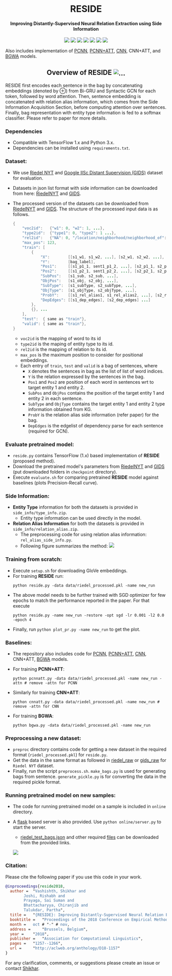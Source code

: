 <h1 align="center">
  RESIDE
</h1>

<h4 align="center">Improving Distantly-Supervised Neural Relation Extraction using Side Information</h4>

<p align="center">
  <a href="https://2018.emnlp.org/"><img src="http://img.shields.io/badge/EMNLP-2018-4b44ce.svg"></a>
  <a href="https://arxiv.org/abs/1812.04361"><img src="http://img.shields.io/badge/Paper-PDF-red.svg"></a>
  <a href="http://img.shields.io/badge/video-vimeo-blue.svg"><img src="http://img.shields.io/badge/Video-Vimeo-green.svg"></a>
  <a href="https://shikhar-vashishth.github.io/assets/pdf/reside_supp.pdf"><img src="http://img.shields.io/badge/Supplementary-PDF-B31B1B.svg"></a>
  <a href="https://shikhar-vashishth.github.io/assets/pdf/reside_poster.pdf"><img src="http://img.shields.io/badge/Slides-PDF-9cf.svg"></a>
  <a href="https://shikhar-vashishth.github.io/assets/pdf/slides_reside.pdf"><img src="http://img.shields.io/badge/Slides-PDF-orange.svg"></a>
  <a href="https://github.com/malllabiisc/RESIDE/blob/master/LICENSE">
    <img src="https://img.shields.io/badge/License-Apache%202.0-blue.svg">
  </a>
</p>

Also includes implementation of [PCNN](http://www.emnlp2015.org/proceedings/EMNLP/pdf/EMNLP203.pdf), [PCNN+ATT](https://www.aclweb.org/anthology/P16-1200), [CNN](https://www.aclweb.org/anthology/C14-1220), CNN+ATT, and [BGWA](https://arxiv.org/pdf/1804.06987.pdf) models.


<h2 align="center">
  Overview of RESIDE
  <img align="center"  src="./images/overview.png" alt="...">
</h2>

RESIDE first encodes each sentence in the bag by concatenating embeddings (denoted by ⊕) from Bi-GRU and Syntactic GCN for each token, followed by word attention. Then, sentence embedding is concatenated with relation alias information, which comes from the Side Information Acquisition Section, before computing attention over sentences. Finally, bag representation with entity type information is fed to a softmax classifier. Please refer to paper for more details.

### Dependencies

- Compatible with TensorFlow 1.x and Python 3.x.
- Dependencies can be installed using `requirements.txt`.

### Dataset:

- We use [Riedel NYT](http://iesl.cs.umass.edu/riedel/ecml/) and [Google IISc Distant Supervision (GIDS)](https://arxiv.org/pdf/1804.06987.pdf) dataset​ for evaluation.

- Datasets in json list format with side information can be downloaded from here: [RiedelNYT](https://drive.google.com/open?id=1D7bZPvrSAbIPaFSG7ZswYQcPA3tmouCw) and [GIDS](https://drive.google.com/open?id=1gTNAbv8My2QDmP-OHLFtJFlzPDoCG4aI).  

- The processed version of the datasets can be downloaded from [RiedelNYT](https://drive.google.com/file/d/1UD86c_6O_NSBn2DYirk6ygaHy_fTL-hN/view?usp=sharing) and [GIDS](https://drive.google.com/file/d/1UMS4EmWv5SWXfaSl_ZC4DcT3dk3JyHeq/view?usp=sharing). The structure of the processed input data is as follows.

  ```java
  {
      "voc2id":   {"w1": 0, "w2": 1, ...},
      "type2id":  {"type1": 0, "type2": 1 ...},
      "rel2id":   {"NA": 0, "/location/neighborhood/neighborhood_of": 1, ...}
      "max_pos": 123,
      "train": [
          {
              "X":        [[s1_w1, s1_w2, ...], [s2_w1, s2_w2, ...], ...],
              "Y":        [bag_label],
              "Pos1":     [[s1_p1_1, sent1_p1_2, ...], [s2_p1_1, s2_p1_2, ...], ...],
              "Pos2":     [[s1_p2_1, sent1_p2_2, ...], [s2_p2_1, s2_p2_2, ...], ...],
              "SubPos":   [s1_sub, s2_sub, ...],
              "ObjPos":   [s1_obj, s2_obj, ...],
              "SubType":  [s1_subType, s2_subType, ...],
              "ObjType":  [s1_objType, s2_objType, ...],
              "ProbY":    [[s1_rel_alias1, s1_rel_alias2, ...], [s2_rel_alias1, ... ], ...]
              "DepEdges": [[s1_dep_edges], [s2_dep_edges] ...]
          },
          {}, ...
      ],
      "test":  { same as "train"},
      "valid": { same as "train"},
  }
  ```

  * `voc2id` is the mapping of word to its id
  * `type2id` is the maping of entity type to its id.
  * `rel2id` is the mapping of relation to its id. 
  * `max_pos` is the maximum position to consider for positional embeddings.
  * Each entry of `train`, `test` and `valid` is a bag of sentences, where
    * `X` denotes the sentences in bag as the list of list of word indices.
    * `Y` is the relation expressed by the sentences in the bag.
    * `Pos1` and `Pos2` are position of each word in sentences wrt to target entity 1 and entity 2.
    * `SubPos` and `ObjPos` contains the position of the target entity 1 and entity 2 in each sentence.
    * `SubType` and `ObjType` contains the target entity 1 and entity 2 type information obtained from KG.
    * `ProbY` is the relation alias side information (refer paper) for the bag.
    * `DepEdges` is the edgelist of dependency parse for each sentence (required for GCN).

### Evaluate pretrained model:

- `reside.py` contains TensorFlow (1.x) based implementation of **RESIDE** (proposed method).
- Download the pretrained model's parameters from [RiedelNYT](https://drive.google.com/file/d/1CUk10FTncaaZspAoh8YkHTML3RJHfW7e/view?usp=sharing) and [GIDS](https://drive.google.com/file/d/1X5pKkL6eOkGXw39baq0n9noBXa--5EhE/view?usp=sharing) (put downloaded folders in `checkpoint` directory). 
- Execute `evaluate.sh` for comparing pretrained **RESIDE** model against baselines (plots Precision-Recall curve). 

### Side Information:

- **Entity Type** information for both the datasets is provided in `side_info/type_info.zip`. 
  * Entity type information can be used directly in the model.
- **Relation Alias Information** for both the datasets is provided in `side_info/relation_alias.zip`.
  * The preprocessing code for using relation alias information: `rel_alias_side_info.py`. 
  * Following figure summarizes the method:
  ![](https://github.com/malllabiisc/RESIDE/blob/master/images/relation_alias.png)

### Training from scratch:
- Execute `setup.sh` for downloading GloVe embeddings.
- For training **RESIDE** run:
  ```shell
  python reside.py -data data/riedel_processed.pkl -name new_run
  ```

* The above model needs to be further trained with SGD optimizer for few epochs to match the performance reported in the paper. For that execute

  ```shell
  python reside.py -name new_run -restore -opt sgd -lr 0.001 -l2 0.0 -epoch 4
  ```

* Finally, run `python plot_pr.py -name new_run` to get the plot.

### Baselines:

* The repository also includes code for [PCNN](http://www.emnlp2015.org/proceedings/EMNLP/pdf/EMNLP203.pdf), [PCNN+ATT](https://www.aclweb.org/anthology/P16-1200), [CNN](https://www.aclweb.org/anthology/C14-1220), CNN+ATT, [BGWA](https://arxiv.org/pdf/1804.06987.pdf) models.

* For training **PCNN+ATT**:

  ```shell
  python pcnnatt.py -data data/riedel_processed.pkl -name new_run -attn # remove -attn for PCNN
  ```

  

* Similarly for training **CNN+ATT**:

  ```shell
  python cnnatt.py -data data/riedel_processed.pkl -name new_run # remove -attn for CNN
  ```

* For training **BGWA**:

  ```shell
  python bgwa.py -data data/riedel_processed.pkl -name new_run
  ```

### Preprocessing a new dataset:

* `preproc` directory contains code for getting a new dataset in the required format (`riedel_processed.pkl`) for `reside.py`.
* Get the data in the same format as followed in [riedel_raw](https://drive.google.com/file/d/1D7bZPvrSAbIPaFSG7ZswYQcPA3tmouCw/view?usp=sharing) or [gids_raw](https://drive.google.com/open?id=1gTNAbv8My2QDmP-OHLFtJFlzPDoCG4aI) for `Riedel NYT` dataset.
* Finally, run the script `preprocess.sh`.  `make_bags.py` is used for generating bags from sentence. `generate_pickle.py` is for converting the data in the required pickle format.

### Running pretrained model on new samples:

- The code for running pretrained model on a sample is included in `online` directory.

- A [flask](http://flask.pocoo.org/) based server is also provided. Use `python online/server.py` to start the server.

  - [riedel_test_bags.json](https://drive.google.com/open?id=1tIczJKU5NrZJvR-XHUEh7IrFrvbS_aHn) and other required [files](https://drive.google.com/open?id=17UNttRDo14O_Zgfr6y9tvY57fc0BGEjw) can be downloaded from the provided links.

  ![](./images/demo.png)

### Citation:
Please cite the following paper if you use this code in your work.

```bibtex
@inproceedings{reside2018,
  author = 	"Vashishth, Shikhar and 
  		Joshi, Rishabh and
		Prayaga, Sai Suman and
		Bhattacharyya, Chiranjib and
		Talukdar, Partha",
  title = 	"{RESIDE}: Improving Distantly-Supervised Neural Relation Extraction using Side Information",
  booktitle = 	"Proceedings of the 2018 Conference on Empirical Methods in Natural Language Processing",
  month = 	oct # "-" # nov,
  address = 	"Brussels, Belgium",
  year = 	"2018",
  publisher = 	"Association for Computational Linguistics",
  pages = 	"1257--1266",
  url = 	"http://aclweb.org/anthology/D18-1157"
}
```

For any clarification, comments, or suggestions please create an issue or contact [Shikhar](http://shikhar-vashishth.github.io).
